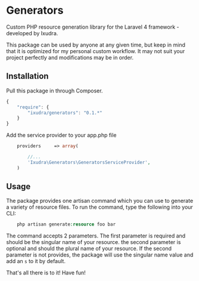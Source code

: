 Generators
==========

Custom PHP resource generation library for the Laravel 4 framework - developed by Ixudra.

This package can be used by anyone at any given time, but keep in mind that it is optimized for my personal custom workflow. It may not suit your project perfectly and modifications may be in order.




## Installation

Pull this package in through Composer.

```js
{
    "require": {
        "ixudra/generators": "0.1.*"
    }
}
```

Add the service provider to your app.php file

```php
    providers     => array(

        //...
        'Ixudra\Generators\GeneratorsServiceProvider',
    )
```




## Usage

The package provides one artisan command which you can use to generate a variety of resource files. To run the command, type the following into your CLI:

```php
    php artisan generate:resource foo bar
```

The command accepts 2 parameters. The first parameter is required and should be the singular name of your resource. the second parameter is optional and should the plural name of your resource. If the second parameter is not provides, the package will use the singular name value and add an `s` to it by default.


That's all there is to it! Have fun!